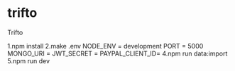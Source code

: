 # trifto
Trifto

1.npm install
2.make .env
  NODE_ENV = development
  PORT = 5000
  MONGO_URI = 
  JWT_SECRET = 
  PAYPAL_CLIENT_ID=
4.npm run data:import
5.npm run dev
